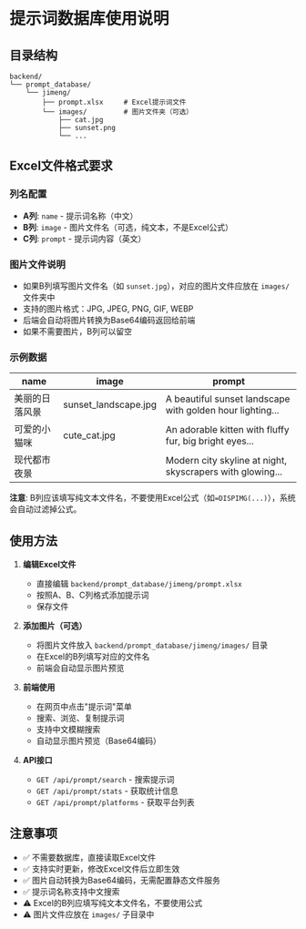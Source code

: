 # 提示词数据库使用说明

## 目录结构
```
backend/
└── prompt_database/
    └── jimeng/
        ├── prompt.xlsx     # Excel提示词文件
        └── images/         # 图片文件夹（可选）
            ├── cat.jpg
            ├── sunset.png
            └── ...
```

## Excel文件格式要求

### 列名配置
- **A列**: `name` - 提示词名称（中文）
- **B列**: `image` - 图片文件名（可选，纯文本，不是Excel公式）
- **C列**: `prompt` - 提示词内容（英文）

### 图片文件说明
- 如果B列填写图片文件名（如 `sunset.jpg`），对应的图片文件应放在 `images/` 文件夹中
- 支持的图片格式：JPG, JPEG, PNG, GIF, WEBP
- 后端会自动将图片转换为Base64编码返回给前端
- 如果不需要图片，B列可以留空

### 示例数据
| name | image | prompt |
|------|-------|--------|
| 美丽的日落风景 | sunset_landscape.jpg | A beautiful sunset landscape with golden hour lighting... |
| 可爱的小猫咪 | cute_cat.jpg | An adorable kitten with fluffy fur, big bright eyes... |
| 现代都市夜景 |  | Modern city skyline at night, skyscrapers with glowing... |

**注意**: B列应该填写纯文本文件名，不要使用Excel公式（如`=DISPIMG(...)`），系统会自动过滤掉公式。

## 使用方法

1. **编辑Excel文件**
   - 直接编辑 `backend/prompt_database/jimeng/prompt.xlsx`
   - 按照A、B、C列格式添加提示词
   - 保存文件

2. **添加图片（可选）**
   - 将图片文件放入 `backend/prompt_database/jimeng/images/` 目录
   - 在Excel的B列填写对应的文件名
   - 前端会自动显示图片预览

3. **前端使用**
   - 在网页中点击"提示词"菜单
   - 搜索、浏览、复制提示词
   - 支持中文模糊搜索
   - 自动显示图片预览（Base64编码）

4. **API接口**
   - `GET /api/prompt/search` - 搜索提示词
   - `GET /api/prompt/stats` - 获取统计信息
   - `GET /api/prompt/platforms` - 获取平台列表

## 注意事项

- ✅ 不需要数据库，直接读取Excel文件
- ✅ 支持实时更新，修改Excel文件后立即生效
- ✅ 图片自动转换为Base64编码，无需配置静态文件服务
- ✅ 提示词名称支持中文搜索
- ⚠️ Excel的B列应填写纯文本文件名，不要使用公式
- ⚠️ 图片文件应放在 `images/` 子目录中 